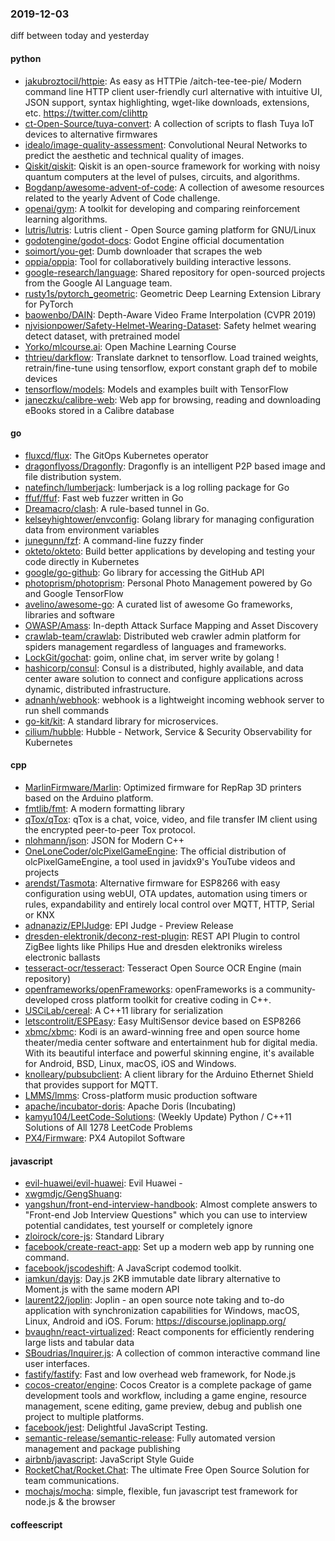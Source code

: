 ### 2019-12-03
diff between today and yesterday

#### python
* [jakubroztocil/httpie](https://github.com/jakubroztocil/httpie): As easy as HTTPie /aitch-tee-tee-pie/  Modern command line HTTP client  user-friendly curl alternative with intuitive UI, JSON support, syntax highlighting, wget-like downloads, extensions, etc. https://twitter.com/clihttp
* [ct-Open-Source/tuya-convert](https://github.com/ct-Open-Source/tuya-convert): A collection of scripts to flash Tuya IoT devices to alternative firmwares
* [idealo/image-quality-assessment](https://github.com/idealo/image-quality-assessment): Convolutional Neural Networks to predict the aesthetic and technical quality of images.
* [Qiskit/qiskit](https://github.com/Qiskit/qiskit): Qiskit is an open-source framework for working with noisy quantum computers at the level of pulses, circuits, and algorithms.
* [Bogdanp/awesome-advent-of-code](https://github.com/Bogdanp/awesome-advent-of-code): A collection of awesome resources related to the yearly Advent of Code challenge.
* [openai/gym](https://github.com/openai/gym): A toolkit for developing and comparing reinforcement learning algorithms.
* [lutris/lutris](https://github.com/lutris/lutris): Lutris client - Open Source gaming platform for GNU/Linux
* [godotengine/godot-docs](https://github.com/godotengine/godot-docs): Godot Engine official documentation
* [soimort/you-get](https://github.com/soimort/you-get):  Dumb downloader that scrapes the web
* [oppia/oppia](https://github.com/oppia/oppia): Tool for collaboratively building interactive lessons.
* [google-research/language](https://github.com/google-research/language): Shared repository for open-sourced projects from the Google AI Language team.
* [rusty1s/pytorch_geometric](https://github.com/rusty1s/pytorch_geometric): Geometric Deep Learning Extension Library for PyTorch
* [baowenbo/DAIN](https://github.com/baowenbo/DAIN): Depth-Aware Video Frame Interpolation (CVPR 2019)
* [njvisionpower/Safety-Helmet-Wearing-Dataset](https://github.com/njvisionpower/Safety-Helmet-Wearing-Dataset): Safety helmet wearing detect dataset, with pretrained model
* [Yorko/mlcourse.ai](https://github.com/Yorko/mlcourse.ai): Open Machine Learning Course
* [thtrieu/darkflow](https://github.com/thtrieu/darkflow): Translate darknet to tensorflow. Load trained weights, retrain/fine-tune using tensorflow, export constant graph def to mobile devices
* [tensorflow/models](https://github.com/tensorflow/models): Models and examples built with TensorFlow
* [janeczku/calibre-web](https://github.com/janeczku/calibre-web):  Web app for browsing, reading and downloading eBooks stored in a Calibre database

#### go
* [fluxcd/flux](https://github.com/fluxcd/flux): The GitOps Kubernetes operator
* [dragonflyoss/Dragonfly](https://github.com/dragonflyoss/Dragonfly): Dragonfly is an intelligent P2P based image and file distribution system.
* [natefinch/lumberjack](https://github.com/natefinch/lumberjack): lumberjack is a log rolling package for Go
* [ffuf/ffuf](https://github.com/ffuf/ffuf): Fast web fuzzer written in Go
* [Dreamacro/clash](https://github.com/Dreamacro/clash): A rule-based tunnel in Go.
* [kelseyhightower/envconfig](https://github.com/kelseyhightower/envconfig): Golang library for managing configuration data from environment variables
* [junegunn/fzf](https://github.com/junegunn/fzf):  A command-line fuzzy finder
* [okteto/okteto](https://github.com/okteto/okteto): Build better applications by developing and testing your code directly in Kubernetes
* [google/go-github](https://github.com/google/go-github): Go library for accessing the GitHub API
* [photoprism/photoprism](https://github.com/photoprism/photoprism): Personal Photo Management powered by Go and Google TensorFlow
* [avelino/awesome-go](https://github.com/avelino/awesome-go): A curated list of awesome Go frameworks, libraries and software
* [OWASP/Amass](https://github.com/OWASP/Amass): In-depth Attack Surface Mapping and Asset Discovery
* [crawlab-team/crawlab](https://github.com/crawlab-team/crawlab): Distributed web crawler admin platform for spiders management regardless of languages and frameworks.
* [LockGit/gochat](https://github.com/LockGit/gochat): goim, online chat, im server write by golang !
* [hashicorp/consul](https://github.com/hashicorp/consul): Consul is a distributed, highly available, and data center aware solution to connect and configure applications across dynamic, distributed infrastructure.
* [adnanh/webhook](https://github.com/adnanh/webhook): webhook is a lightweight incoming webhook server to run shell commands
* [go-kit/kit](https://github.com/go-kit/kit): A standard library for microservices.
* [cilium/hubble](https://github.com/cilium/hubble): Hubble - Network, Service & Security Observability for Kubernetes

#### cpp
* [MarlinFirmware/Marlin](https://github.com/MarlinFirmware/Marlin): Optimized firmware for RepRap 3D printers based on the Arduino platform.
* [fmtlib/fmt](https://github.com/fmtlib/fmt): A modern formatting library
* [qTox/qTox](https://github.com/qTox/qTox): qTox is a chat, voice, video, and file transfer IM client using the encrypted peer-to-peer Tox protocol.
* [nlohmann/json](https://github.com/nlohmann/json): JSON for Modern C++
* [OneLoneCoder/olcPixelGameEngine](https://github.com/OneLoneCoder/olcPixelGameEngine): The official distribution of olcPixelGameEngine, a tool used in javidx9's YouTube videos and projects
* [arendst/Tasmota](https://github.com/arendst/Tasmota): Alternative firmware for ESP8266 with easy configuration using webUI, OTA updates, automation using timers or rules, expandability and entirely local control over MQTT, HTTP, Serial or KNX
* [adnanaziz/EPIJudge](https://github.com/adnanaziz/EPIJudge): EPI Judge - Preview Release
* [dresden-elektronik/deconz-rest-plugin](https://github.com/dresden-elektronik/deconz-rest-plugin): REST API Plugin to control ZigBee lights like Philips Hue and dresden elektroniks wireless electronic ballasts
* [tesseract-ocr/tesseract](https://github.com/tesseract-ocr/tesseract): Tesseract Open Source OCR Engine (main repository)
* [openframeworks/openFrameworks](https://github.com/openframeworks/openFrameworks): openFrameworks is a community-developed cross platform toolkit for creative coding in C++.
* [USCiLab/cereal](https://github.com/USCiLab/cereal): A C++11 library for serialization
* [letscontrolit/ESPEasy](https://github.com/letscontrolit/ESPEasy): Easy MultiSensor device based on ESP8266
* [xbmc/xbmc](https://github.com/xbmc/xbmc): Kodi is an award-winning free and open source home theater/media center software and entertainment hub for digital media. With its beautiful interface and powerful skinning engine, it's available for Android, BSD, Linux, macOS, iOS and Windows.
* [knolleary/pubsubclient](https://github.com/knolleary/pubsubclient): A client library for the Arduino Ethernet Shield that provides support for MQTT.
* [LMMS/lmms](https://github.com/LMMS/lmms): Cross-platform music production software
* [apache/incubator-doris](https://github.com/apache/incubator-doris): Apache Doris (Incubating)
* [kamyu104/LeetCode-Solutions](https://github.com/kamyu104/LeetCode-Solutions): (Weekly Update) Python / C++11 Solutions of All 1278 LeetCode Problems
* [PX4/Firmware](https://github.com/PX4/Firmware): PX4 Autopilot Software

#### javascript
* [evil-huawei/evil-huawei](https://github.com/evil-huawei/evil-huawei): Evil Huawei - 
* [xwgmdjc/GengShuang](https://github.com/xwgmdjc/GengShuang): 
* [yangshun/front-end-interview-handbook](https://github.com/yangshun/front-end-interview-handbook):  Almost complete answers to "Front-end Job Interview Questions" which you can use to interview potential candidates, test yourself or completely ignore
* [zloirock/core-js](https://github.com/zloirock/core-js): Standard Library
* [facebook/create-react-app](https://github.com/facebook/create-react-app): Set up a modern web app by running one command.
* [facebook/jscodeshift](https://github.com/facebook/jscodeshift): A JavaScript codemod toolkit.
* [iamkun/dayjs](https://github.com/iamkun/dayjs):  Day.js 2KB immutable date library alternative to Moment.js with the same modern API
* [laurent22/joplin](https://github.com/laurent22/joplin): Joplin - an open source note taking and to-do application with synchronization capabilities for Windows, macOS, Linux, Android and iOS. Forum: https://discourse.joplinapp.org/
* [bvaughn/react-virtualized](https://github.com/bvaughn/react-virtualized): React components for efficiently rendering large lists and tabular data
* [SBoudrias/Inquirer.js](https://github.com/SBoudrias/Inquirer.js): A collection of common interactive command line user interfaces.
* [fastify/fastify](https://github.com/fastify/fastify): Fast and low overhead web framework, for Node.js
* [cocos-creator/engine](https://github.com/cocos-creator/engine): Cocos Creator is a complete package of game development tools and workflow, including a game engine, resource management, scene editing, game preview, debug and publish one project to multiple platforms.
* [facebook/jest](https://github.com/facebook/jest): Delightful JavaScript Testing.
* [semantic-release/semantic-release](https://github.com/semantic-release/semantic-release):  Fully automated version management and package publishing
* [airbnb/javascript](https://github.com/airbnb/javascript): JavaScript Style Guide
* [RocketChat/Rocket.Chat](https://github.com/RocketChat/Rocket.Chat): The ultimate Free Open Source Solution for team communications.
* [mochajs/mocha](https://github.com/mochajs/mocha):  simple, flexible, fun javascript test framework for node.js & the browser

#### coffeescript
